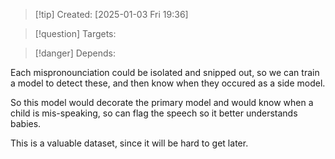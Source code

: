 
>[!tip] Created: [2025-01-03 Fri 19:36]

>[!question] Targets: 

>[!danger] Depends: 

Each mispronounciation could be isolated and snipped out, so we can train a model to detect these, and then know when they occured as a side model.

So this model would decorate the primary model and would know when a child is mis-speaking, so can flag the speech so it better understands babies.

This is a valuable dataset, since it will be hard to get later.